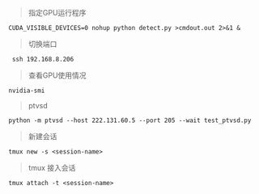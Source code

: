 > 指定GPU运行程序
    
    CUDA_VISIBLE_DEVICES=0 nohup python detect.py >cmdout.out 2>&1 &

> 切换端口

     ssh 192.168.8.206
     
> 查看GPU使用情况

    nvidia-smi

> ptvsd

    python -m ptvsd --host 222.131.60.5 --port 205 --wait test_ptvsd.py

    
>  新建会话

    tmux new -s <session-name>
    
> tmux 接入会话

    tmux attach -t <session-name>
